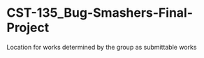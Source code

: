 # CST-135_Bug-Smashers-Final-Project

Location for works determined by the group as submittable works